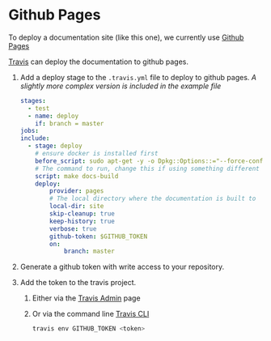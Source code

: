 # Github Pages

To deploy a documentation site (like this one), we currently use [Github Pages][github-pages]

[Travis](travis.md) can deploy the documentation to github pages.

1. Add a deploy stage to the `.travis.yml` file to deploy to github pages.
  _A slightly more complex version is included in the example file_

    ```yml
    stages:
      - test
      - name: deploy
        if: branch = master
    jobs:
    include:
      - stage: deploy
        # ensure docker is installed first
        before_script: sudo apt-get -y -o Dpkg::Options::="--force-confnew" install docker-ce
        # The command to run, change this if using something different
        script: make docs-build
        deploy:
            provider: pages
            # The local directory where the documentation is built to
            local-dir: site
            skip-cleanup: true
            keep-history: true
            verbose: true
            github-token: $GITHUB_TOKEN
            on:
                branch: master
    ```

1. Generate a github token with write access to your repository.
1. Add the token to the travis project.
    1. Either via the [Travis Admin][travis-add-env] page
    1. Or via the command line [Travis CLI][travis-cli]

        ```bash
        travis env GITHUB_TOKEN <token>
        ```

[github-pages]: https://pages.github.com/
[travis-add-env]: https://docs.travis-ci.com/user/environment-variables/#defining-variables-in-repository-settings
[travis-cli]: https://github.com/travis-ci/travis.rb#env
